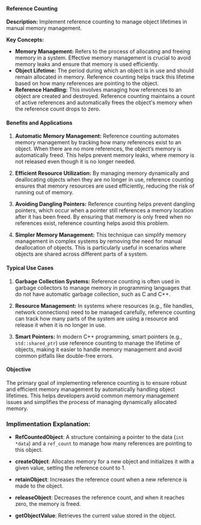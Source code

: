 #### Reference Counting

**Description:** Implement reference counting to manage object lifetimes in manual memory management.

**Key Concepts:**

- **Memory Management:** Refers to the process of allocating and freeing memory in a system. Effective memory management is crucial to avoid memory leaks and ensure that memory is used efficiently.
- **Object Lifetime:** The period during which an object is in use and should remain allocated in memory. Reference counting helps track this lifetime based on how many references are pointing to the object.
- **Reference Handling:** This involves managing how references to an object are created and destroyed. Reference counting maintains a count of active references and automatically frees the object's memory when the reference count drops to zero.

#### Benefits and Applications

1. **Automatic Memory Management:** Reference counting automates memory management by tracking how many references exist to an object. When there are no more references, the object’s memory is automatically freed. This helps prevent memory leaks, where memory is not released even though it is no longer needed.

2. **Efficient Resource Utilization:** By managing memory dynamically and deallocating objects when they are no longer in use, reference counting ensures that memory resources are used efficiently, reducing the risk of running out of memory.

3. **Avoiding Dangling Pointers:** Reference counting helps prevent dangling pointers, which occur when a pointer still references a memory location after it has been freed. By ensuring that memory is only freed when no references exist, reference counting helps avoid this problem.

4. **Simpler Memory Management:** This technique can simplify memory management in complex systems by removing the need for manual deallocation of objects. This is particularly useful in scenarios where objects are shared across different parts of a system.

#### Typical Use Cases

1. **Garbage Collection Systems:** Reference counting is often used in garbage collectors to manage memory in programming languages that do not have automatic garbage collection, such as C and C++.

2. **Resource Management:** In systems where resources (e.g., file handles, network connections) need to be managed carefully, reference counting can track how many parts of the system are using a resource and release it when it is no longer in use.

3. **Smart Pointers:** In modern C++ programming, smart pointers (e.g., `std::shared_ptr`) use reference counting to manage the lifetime of objects, making it easier to handle memory management and avoid common pitfalls like double-free errors.

#### Objective

The primary goal of implementing reference counting is to ensure robust and efficient memory management by automatically handling object lifetimes. This helps developers avoid common memory management issues and simplifies the process of managing dynamically allocated memory.

### Implimentation Explanation:

- **RefCountedObject**: A structure containing a pointer to the data (`int *data`) and a `ref_count` to manage how many references are pointing to this object.

- **createObject**: Allocates memory for a new object and initializes it with a given value, setting the reference count to 1.

- **retainObject**: Increases the reference count when a new reference is made to the object.

- **releaseObject**: Decreases the reference count, and when it reaches zero, the memory is freed.

- **getObjectValue**: Retrieves the current value stored in the object.
